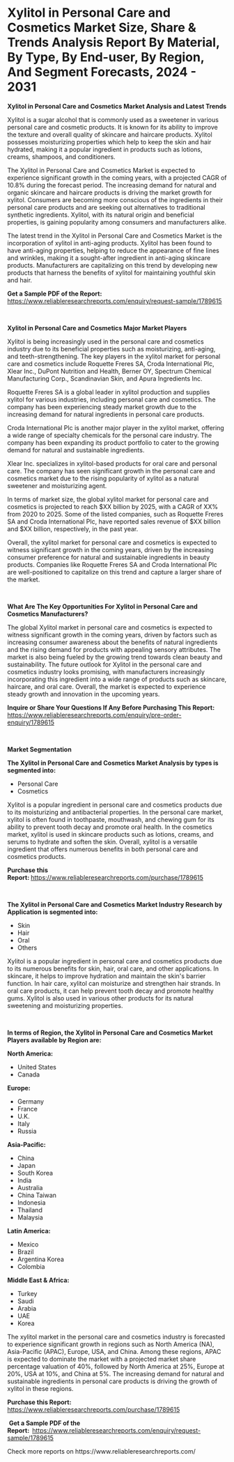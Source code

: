 <p><h1>Xylitol in Personal Care and Cosmetics Market Size, Share & Trends Analysis Report By Material, By Type, By End-user, By Region, And Segment Forecasts, 2024 - 2031</h1></p><p><strong>Xylitol in Personal Care and Cosmetics Market Analysis and Latest Trends</strong></p>
<p><p>Xylitol is a sugar alcohol that is commonly used as a sweetener in various personal care and cosmetic products. It is known for its ability to improve the texture and overall quality of skincare and haircare products. Xylitol possesses moisturizing properties which help to keep the skin and hair hydrated, making it a popular ingredient in products such as lotions, creams, shampoos, and conditioners.</p><p>The Xylitol in Personal Care and Cosmetics Market is expected to experience significant growth in the coming years, with a projected CAGR of 10.8% during the forecast period. The increasing demand for natural and organic skincare and haircare products is driving the market growth for xylitol. Consumers are becoming more conscious of the ingredients in their personal care products and are seeking out alternatives to traditional synthetic ingredients. Xylitol, with its natural origin and beneficial properties, is gaining popularity among consumers and manufacturers alike.</p><p>The latest trend in the Xylitol in Personal Care and Cosmetics Market is the incorporation of xylitol in anti-aging products. Xylitol has been found to have anti-aging properties, helping to reduce the appearance of fine lines and wrinkles, making it a sought-after ingredient in anti-aging skincare products. Manufacturers are capitalizing on this trend by developing new products that harness the benefits of xylitol for maintaining youthful skin and hair.</p></p>
<p><strong>Get a Sample PDF of the Report:&nbsp;</strong> <a href="https://www.reliableresearchreports.com/enquiry/request-sample/1789615">https://www.reliableresearchreports.com/enquiry/request-sample/1789615</a></p>
<p>&nbsp;</p>
<p><strong>Xylitol in Personal Care and Cosmetics Major Market Players</strong></p>
<p><p>Xylitol is being increasingly used in the personal care and cosmetics industry due to its beneficial properties such as moisturizing, anti-aging, and teeth-strengthening. The key players in the xylitol market for personal care and cosmetics include Roquette Freres SA, Croda International Plc, Xlear Inc., DuPont Nutrition and Health, Berner OY, Spectrum Chemical Manufacturing Corp., Scandinavian Skin, and Apura Ingredients Inc.</p><p>Roquette Freres SA is a global leader in xylitol production and supplies xylitol for various industries, including personal care and cosmetics. The company has been experiencing steady market growth due to the increasing demand for natural ingredients in personal care products.</p><p>Croda International Plc is another major player in the xylitol market, offering a wide range of specialty chemicals for the personal care industry. The company has been expanding its product portfolio to cater to the growing demand for natural and sustainable ingredients.</p><p>Xlear Inc. specializes in xylitol-based products for oral care and personal care. The company has seen significant growth in the personal care and cosmetics market due to the rising popularity of xylitol as a natural sweetener and moisturizing agent.</p><p>In terms of market size, the global xylitol market for personal care and cosmetics is projected to reach $XX billion by 2025, with a CAGR of XX% from 2020 to 2025. Some of the listed companies, such as Roquette Freres SA and Croda International Plc, have reported sales revenue of $XX billion and $XX billion, respectively, in the past year.</p><p>Overall, the xylitol market for personal care and cosmetics is expected to witness significant growth in the coming years, driven by the increasing consumer preference for natural and sustainable ingredients in beauty products. Companies like Roquette Freres SA and Croda International Plc are well-positioned to capitalize on this trend and capture a larger share of the market.</p></p>
<p>&nbsp;</p>
<p><strong>What Are The Key Opportunities For Xylitol in Personal Care and Cosmetics Manufacturers?</strong></p>
<p><p>The global Xylitol market in personal care and cosmetics is expected to witness significant growth in the coming years, driven by factors such as increasing consumer awareness about the benefits of natural ingredients and the rising demand for products with appealing sensory attributes. The market is also being fueled by the growing trend towards clean beauty and sustainability. The future outlook for Xylitol in the personal care and cosmetics industry looks promising, with manufacturers increasingly incorporating this ingredient into a wide range of products such as skincare, haircare, and oral care. Overall, the market is expected to experience steady growth and innovation in the upcoming years.</p></p>
<p><strong>Inquire or Share Your Questions If Any Before Purchasing This Report:</strong> <a href="https://www.reliableresearchreports.com/enquiry/pre-order-enquiry/1789615">https://www.reliableresearchreports.com/enquiry/pre-order-enquiry/1789615</a></p>
<p>&nbsp;</p>
<p><strong>Market Segmentation</strong></p>
<p><strong>The Xylitol in Personal Care and Cosmetics Market Analysis by types is segmented into:</strong></p>
<p><ul><li>Personal Care</li><li>Cosmetics</li></ul></p>
<p><p>Xylitol is a popular ingredient in personal care and cosmetics products due to its moisturizing and antibacterial properties. In the personal care market, xylitol is often found in toothpaste, mouthwash, and chewing gum for its ability to prevent tooth decay and promote oral health. In the cosmetics market, xylitol is used in skincare products such as lotions, creams, and serums to hydrate and soften the skin. Overall, xylitol is a versatile ingredient that offers numerous benefits in both personal care and cosmetics products.</p></p>
<p><strong>Purchase this Report:&nbsp;</strong><a href="https://www.reliableresearchreports.com/purchase/1789615">https://www.reliableresearchreports.com/purchase/1789615</a></p>
<p>&nbsp;</p>
<p><strong>The Xylitol in Personal Care and Cosmetics Market Industry Research by Application is segmented into:</strong></p>
<p><ul><li>Skin</li><li>Hair</li><li>Oral</li><li>Others</li></ul></p>
<p><p>Xylitol is a popular ingredient in personal care and cosmetics products due to its numerous benefits for skin, hair, oral care, and other applications. In skincare, it helps to improve hydration and maintain the skin's barrier function. In hair care, xylitol can moisturize and strengthen hair strands. In oral care products, it can help prevent tooth decay and promote healthy gums. Xylitol is also used in various other products for its natural sweetening and moisturizing properties.</p></p>
<p>&nbsp;</p>
<p><strong>In terms of Region, the Xylitol in Personal Care and Cosmetics Market Players available by Region are:</strong></p>
<p>
    <p> <strong> North America: </strong>
        <ul>
            <li>United States</li>
            <li>Canada</li>
        </ul>
        </p> 
    <p> <strong> Europe: </strong>
        <ul>
            <li>Germany</li>
            <li>France</li>
            <li>U.K.</li>
            <li>Italy</li>
            <li>Russia</li>
        </ul>
        </p> 
    <p> <strong> Asia-Pacific: </strong>
        <ul>
            <li>China</li>
            <li>Japan</li>
            <li>South Korea</li>
            <li>India</li>
            <li>Australia</li>
            <li>China Taiwan</li>
            <li>Indonesia</li>
            <li>Thailand</li>
            <li>Malaysia</li>
        </ul>
        </p> 
    <p> <strong> Latin America: </strong>
        <ul>
            <li>Mexico</li>
            <li>Brazil</li>
            <li>Argentina Korea</li>
            <li>Colombia</li>
        </ul>
        </p> 
    <p> <strong> Middle East & Africa: </strong>
        <ul>
            <li>Turkey</li>
            <li>Saudi</li>
            <li>Arabia</li>
            <li>UAE</li>
            <li>Korea</li>
        </ul>
    </p>
    </p>
<p><p>The xylitol market in the personal care and cosmetics industry is forecasted to experience significant growth in regions such as North America (NA), Asia-Pacific (APAC), Europe, USA, and China. Among these regions, APAC is expected to dominate the market with a projected market share percentage valuation of 40%, followed by North America at 25%, Europe at 20%, USA at 10%, and China at 5%. The increasing demand for natural and sustainable ingredients in personal care products is driving the growth of xylitol in these regions.</p></p>
<p><strong>Purchase this Report: </strong><a href="https://www.reliableresearchreports.com/purchase/1789615">https://www.reliableresearchreports.com/purchase/1789615</a></p>
<p>&nbsp;<strong>Get a Sample PDF of the Report:&nbsp;&nbsp;</strong><a href="https://www.reliableresearchreports.com/enquiry/request-sample/1789615">https://www.reliableresearchreports.com/enquiry/request-sample/1789615</a></p>
<p><strong></strong></p>
<p>Check more reports on https://www.reliableresearchreports.com/</p>